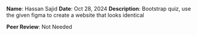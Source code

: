 **Name**: Hassan Sajid
**Date**: Oct 28, 2024
**Description**: Bootstrap quiz, use the given figma to create a website that looks identical

**Peer Review**: Not Needed
